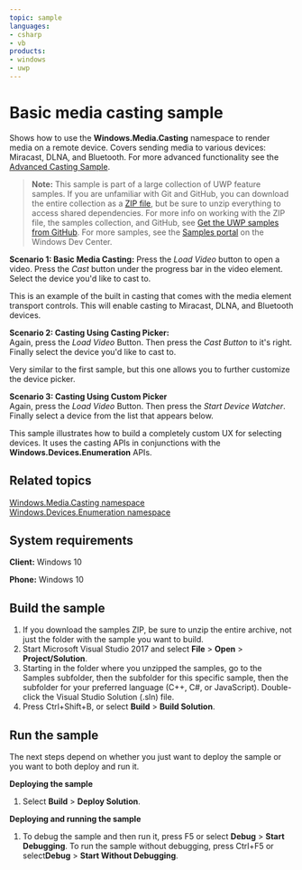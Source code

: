 ```yaml
---
topic: sample
languages:
- csharp
- vb
products:
- windows
- uwp
---
```


<!---
  category: AudioVideoAndCamera
  samplefwlink: http://go.microsoft.com/fwlink/p/?LinkId=620515
--->

# Basic media casting sample

Shows how to use the **Windows.Media.Casting** namespace to render media on a remote device. 
Covers sending media to various devices: Miracast, DLNA, and Bluetooth. For more advanced functionality see the [Advanced Casting Sample](../AdvancedCasting).

> **Note:** This sample is part of a large collection of UWP feature samples. 
> If you are unfamiliar with Git and GitHub, you can download the entire collection as a 
> [ZIP file](https://github.com/Microsoft/Windows-universal-samples/archive/master.zip), but be 
> sure to unzip everything to access shared dependencies. For more info on working with the ZIP file, 
> the samples collection, and GitHub, see [Get the UWP samples from GitHub](https://aka.ms/ovu2uq). 
> For more samples, see the [Samples portal](https://aka.ms/winsamples) on the Windows Dev Center. 

**Scenario 1: Basic Media Casting:**
Press the *Load Video* button to open a video.  Press the *Cast* button under the progress bar in the video element.  Select the device you'd like to cast to.

This is an example of the built in casting that comes with the media element transport controls.  This will enable casting to Miracast, DLNA, and Bluetooth devices.

**Scenario 2: Casting Using Casting Picker:**  
Again, press the *Load Video* Button.  Then press the *Cast Button* to it's right.  Finally select the device you'd like to cast to.

Very similar to the first sample, but this one allows you to further customize the device picker. 

**Scenario 3: Casting Using Custom Picker**  
Again, press the *Load Video* Button.  Then press the *Start Device Watcher*.  Finally select a device from the list that appears below.

This sample illustrates how to build a completely custom UX for selecting devices.  It uses the casting APIs in conjunctions with the **Windows.Devices.Enumeration** APIs.

Related topics
--------------

[Windows.Media.Casting namespace](https://msdn.microsoft.com/library/windows/apps/windows.media.casting.aspx)  
[Windows.Devices.Enumeration namespace](https://msdn.microsoft.com/library/windows/apps/windows.devices.enumeration.aspx)

System requirements
-----------------------------

**Client:** Windows 10

**Phone:** Windows 10


Build the sample
----------------

1. If you download the samples ZIP, be sure to unzip the entire archive, not just the folder with the sample you want to build. 
2. Start Microsoft Visual Studio 2017 and select **File** \> **Open** \> **Project/Solution**.
3. Starting in the folder where you unzipped the samples, go to the Samples subfolder, then the subfolder for this specific sample, then the subfolder for your preferred language (C++, C#, or JavaScript). Double-click the Visual Studio Solution (.sln) file.
4. Press Ctrl+Shift+B, or select **Build** \> **Build Solution**.

Run the sample
--------------

The next steps depend on whether you just want to deploy the sample or you want to both deploy and run it.

**Deploying the sample**
1.  Select **Build** \> **Deploy Solution**.

**Deploying and running the sample**
1.  To debug the sample and then run it, press F5 or select **Debug** \> **Start Debugging**. To run the sample without debugging, press Ctrl+F5 or select**Debug** \> **Start Without Debugging**.